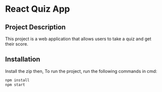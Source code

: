 # React Quiz App

## Project Description

This project is a web application that allows users to take a quiz and get their score.

## Installation

Install the zip then,
To run the project, run the following commands in cmd:

```bash
npm install
npm start
```
